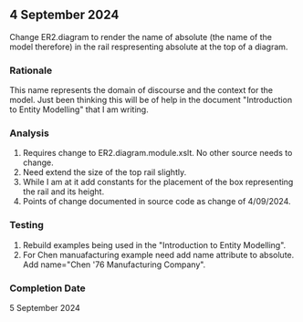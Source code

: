 
## 4 September 2024
Change ER2.diagram to render the name of absolute (the name of the model therefore) in the rail respresenting absolute at the top of a diagram.

### Rationale
This name represents the domain of discourse and the context for the model.
Just been thinking this will be of help
in the document "Introduction to Entity Modelling" that I am writing.

### Analysis
1. Requires change to ER2.diagram.module.xslt. No other source needs to change.
2. Need extend the size of the top rail slightly.
3. While I am at it add constants for the placement of the box representing the rail and its height. 
4. Points of change documented in source code as change of 4/09/2024.


### Testing
1. Rebuild examples being used in the "Introduction to Entity Modelling".
2. For Chen manuafacturing example need add name attribute to absolute.
Add name="Chen '76 Manufacturing Company".

### Completion Date
5 September 2024

